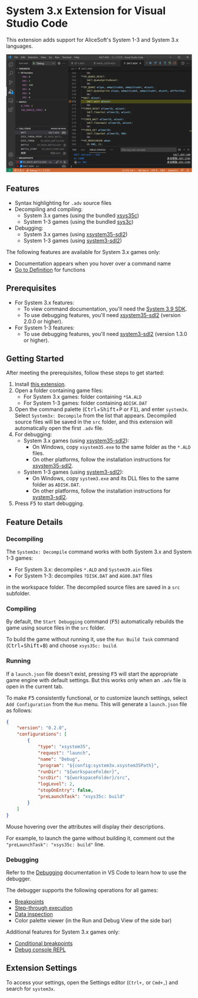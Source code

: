 # System 3.x Extension for Visual Studio Code

This extension adds support for AliceSoft's System 1-3 and System 3.x languages.

![Screenshot](images/debugger.png)

## Features

- Syntax highlighting for `.adv` source files
- Decompiling and compiling:
  - System 3.x games (using the bundled [xsys35c])
  - System 1-3 games (using the bundled [sys3c])
- Debugging:
  - System 3.x games (using [xsystem35-sdl2])
  - System 1-3 games (using [system3-sdl2])

The following features are available for System 3.x games only:
- Documentation appears when you hover over a command name
- [Go to Definition](https://code.visualstudio.com/docs/editor/editingevolved#_go-to-definition) for functions

## Prerequisites

- For System 3.x features:
  - To view command documentation, you'll need the [System 3.9 SDK](https://web.archive.org/web/20021018163909/http://www.alicesoft.co.jp/support/sys39agr.html).
  - To use debugging features, you'll need [xsystem35-sdl2] (version 2.0.0 or higher).
- For System 1-3 features:
  - To use debugging features, you'll need [system3-sdl2] (version 1.3.0 or higher).

## Getting Started

After meeting the prerequisites, follow these steps to get started:

1. Install [this extension](https://marketplace.visualstudio.com/items?itemName=kichikuou.system3x).
2. Open a folder containing game files:
   - For System 3.x games: folder containing `*SA.ALD`
   - For System 1-3 games: folder containing `ADISK.DAT`
3. Open the command palette (<kbd>Ctrl</kbd>+<kbd>Shift</kbd>+<kbd>P</kbd> or
   <kbd>F1</kbd>), and enter `system3x`. Select `System3x: Decompile` from the
   list that appears. Decompiled source files will be saved in the `src`
   folder, and this extension will automatically open the first `.adv` file.
4. For debugging:
   - System 3.x games (using [xsystem35-sdl2]):
     - On Windows, copy `xsystem35.exe` to the same folder as the `*.ALD` files.
     - On other platforms, follow the installation instructions for [xsystem35-sdl2].
   - System 1-3 games (using [system3-sdl2]):
     - On Windows, copy `system3.exe` and its DLL files to the same folder as `ADISK.DAT`.
     - On other platforms, follow the installation instructions for [system3-sdl2].
5. Press <kbd>F5</kbd> to start debugging.

## Feature Details

### Decompiling

The `System3x: Decompile` command works with both System 3.x and System 1-3 games:
- For System 3.x: decompiles `*.ALD` and `System39.ain` files
- For System 1-3: decompiles `?DISK.DAT` and `AG00.DAT` files

in the workspace folder. The decompiled source files are saved in a `src`
subfolder.

### Compiling

By default, the `Start Debugging` command (<kbd>F5</kbd>) automatically
rebuilds the game using source files in the `src` folder.

To build the game without running it, use the `Run Build Task` command
(<kbd>Ctrl</kbd>+<kbd>Shift</kbd>+<kbd>B</kbd>) and choose `xsys35c: build`.

### Running

If a `launch.json` file doesn't exist, pressing <kbd>F5</kbd> will start
the appropriate game engine with default settings. But this works only when an
`.adv` file is open in the current tab.

To make <kbd>F5</kbd> consistently functional, or to customize launch settings,
select `Add Configuration` from the `Run` menu. This will generate a
`launch.json` file as follows:

```json
{
    "version": "0.2.0",
    "configurations": [
        {
            "type": "xsystem35",
            "request": "launch",
            "name": "Debug",
            "program": "${config:system3x.xsystem35Path}",
            "runDir": "${workspaceFolder}",
            "srcDir": "${workspaceFolder}/src",
            "logLevel": 2,
            "stopOnEntry": false,
            "preLaunchTask": "xsys35c: build"
        }
    ]
}
```

Mouse hovering over the attributes will display their descriptions.

For example, to launch the game without building it, comment out the
`"preLaunchTask": "xsys35c: build"` line.

### Debugging

Refer to the [Debugging](https://code.visualstudio.com/docs/editor/debugging)
documentation in VS Code to learn how to use the debugger.

The debugger supports the following operations for all games:
- [Breakpoints](https://code.visualstudio.com/docs/editor/debugging#_breakpoints)
- [Step-through execution](https://code.visualstudio.com/docs/editor/debugging#_debug-actions)
- [Data inspection](https://code.visualstudio.com/docs/editor/debugging#_data-inspection)
- Color palette viewer (in the Run and Debug View of the side bar)

Additional features for System 3.x games only:
- [Conditional breakpoints](https://code.visualstudio.com/docs/editor/debugging#_advanced-breakpoint-topics)
- [Debug console REPL](https://code.visualstudio.com/docs/editor/debugging#_debug-console-repl)

## Extension Settings

To access your settings, open the Settings editor (`Ctrl+,` or `Cmd+,`) and
search for `system3x`.


[xsys35c]: https://github.com/kichikuou/xsys35c
[sys3c]: https://github.com/kichikuou/sys3c
[xsystem35-sdl2]: https://github.com/kichikuou/xsystem35-sdl2
[system3-sdl2]: https://github.com/kichikuou/system3-sdl2
